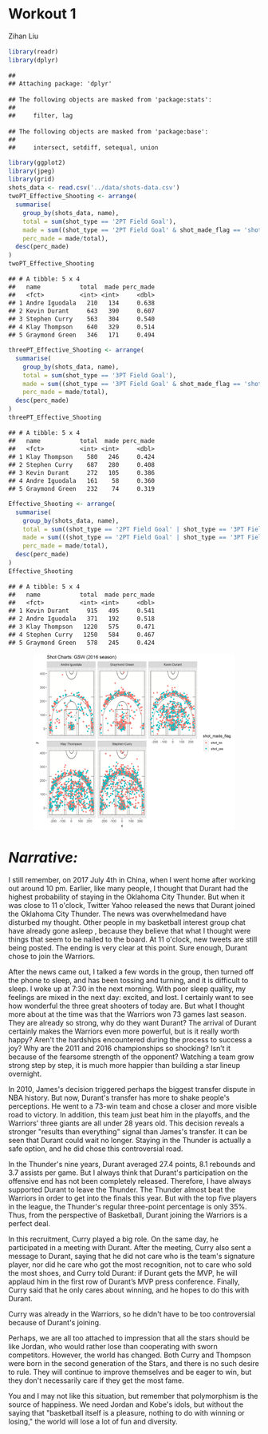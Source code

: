 Workout 1
================
Zihan Liu

``` r
library(readr)
library(dplyr)
```

    ## 
    ## Attaching package: 'dplyr'

    ## The following objects are masked from 'package:stats':
    ## 
    ##     filter, lag

    ## The following objects are masked from 'package:base':
    ## 
    ##     intersect, setdiff, setequal, union

``` r
library(ggplot2)
library(jpeg)
library(grid)
shots_data <- read.csv('../data/shots-data.csv')
twoPT_Effective_Shooting <- arrange(
  summarise(
    group_by(shots_data, name),
    total = sum(shot_type == '2PT Field Goal'),
    made = sum((shot_type == '2PT Field Goal' & shot_made_flag == 'shot_yes')),
    perc_made = made/total),
  desc(perc_made)
)
twoPT_Effective_Shooting
```

    ## # A tibble: 5 x 4
    ##   name           total  made perc_made
    ##   <fct>          <int> <int>     <dbl>
    ## 1 Andre Iguodala   210   134     0.638
    ## 2 Kevin Durant     643   390     0.607
    ## 3 Stephen Curry    563   304     0.540
    ## 4 Klay Thompson    640   329     0.514
    ## 5 Graymond Green   346   171     0.494

``` r
threePT_Effective_Shooting <- arrange(
  summarise(
    group_by(shots_data, name),
    total = sum(shot_type == '3PT Field Goal'),
    made = sum((shot_type == '3PT Field Goal' & shot_made_flag == 'shot_yes')),
    perc_made = made/total),
  desc(perc_made)
)
threePT_Effective_Shooting
```

    ## # A tibble: 5 x 4
    ##   name           total  made perc_made
    ##   <fct>          <int> <int>     <dbl>
    ## 1 Klay Thompson    580   246     0.424
    ## 2 Stephen Curry    687   280     0.408
    ## 3 Kevin Durant     272   105     0.386
    ## 4 Andre Iguodala   161    58     0.360
    ## 5 Graymond Green   232    74     0.319

``` r
Effective_Shooting <- arrange(
  summarise(
    group_by(shots_data, name),
    total = sum((shot_type == '2PT Field Goal' | shot_type == '3PT Field Goal')),
    made = sum(((shot_type == '2PT Field Goal' | shot_type == '3PT Field Goal') & shot_made_flag == 'shot_yes')),
    perc_made = made/total),
  desc(perc_made)
)
Effective_Shooting
```

    ## # A tibble: 5 x 4
    ##   name           total  made perc_made
    ##   <fct>          <int> <int>     <dbl>
    ## 1 Kevin Durant     915   495     0.541
    ## 2 Andre Iguodala   371   192     0.518
    ## 3 Klay Thompson   1220   575     0.471
    ## 4 Stephen Curry   1250   584     0.467
    ## 5 Graymond Green   578   245     0.424

<img src="../images/gsw-shot-charts.png" width="80%" style="display: block; margin: auto;" />

*Narrative:*
============

I still remember, on 2017 July 4th in China, when I went home after working out around 10 pm. Earlier, like many people, I thought that Durant had the highest probability of staying in the Oklahoma City Thunder. But when it was close to 11 o'clock, Twitter Yahoo released the news that Durant joined the Oklahoma City Thunder. The news was overwhelmedand have disturbed my thought. Other people in my basketball interest group chat have already gone asleep , because they believe that what I thought were things that seem to be nailed to the board. At 11 o'clock, new tweets are still being posted. The ending is very clear at this point. Sure enough, Durant chose to join the Warriors.

After the news came out, I talked a few words in the group, then turned off the phone to sleep, and has been tossing and turning, and it is difficult to sleep. I woke up at 7:30 in the next morning. With poor sleep quality, my feelings are mixed in the next day: excited, and lost. I certainly want to see how wonderful the three great shooters of today are. But what I thought more about at the time was that the Warriors won 73 games last season. They are already so strong, why do they want Durant? The arrival of Durant certainly makes the Warriors even more powerful, but is it really worth happy? Aren't the hardships encountered during the process to success a joy? Why are the 2011 and 2016 championships so shocking? Isn’t it because of the fearsome strength of the opponent? Watching a team grow strong step by step, it is much more happier than building a star lineup overnight.

In 2010, James's decision triggered perhaps the biggest transfer dispute in NBA history. But now, Durant's transfer has more to shake people's perceptions. He went to a 73-win team and chose a closer and more visible road to victory. In addition, this team just beat him in the playoffs, and the Warriors' three giants are all under 28 years old. This decision reveals a stronger "results than everything" signal than James's transfer. It can be seen that Durant could wait no longer. Staying in the Thunder is actually a safe option, and he did chose this controversial road.

In the Thunder's nine years, Durant averaged 27.4 points, 8.1 rebounds and 3.7 assists per game. But I always think that Durant's participation on the offensive end has not been completely released. Therefore, I have always supported Durant to leave the Thunder. The Thunder almost beat the Warriors in order to get into the finals this year. But with the top five players in the league, the Thunder's regular three-point percentage is only 35%. Thus, from the perspective of Basketball, Durant joining the Warriors is a perfect deal.

In this recruitment, Curry played a big role. On the same day, he participated in a meeting with Durant. After the meeting, Curry also sent a message to Durant, saying that he did not care who is the team's signature player, nor did he care who got the most recognition, not to care who sold the most shoes, and Curry told Durant: if Durant gets the MVP, he will applaud him in the first row of Durant’s MVP press conference. Finally, Curry said that he only cares about winning, and he hopes to do this with Durant.

Curry was already in the Warriors, so he didn't have to be too controversial because of Durant's joining.

Perhaps, we are all too attached to impression that all the stars should be like Jordan, who would rather lose than cooperating with sworn competitors. However, the world has changed. Both Curry and Thompson were born in the second generation of the Stars, and there is no such desire to rule. They will continue to improve themselves and be eager to win, but they don't necessarily care if they get the most fame.

You and I may not like this situation, but remember that polymorphism is the source of happiness. We need Jordan and Kobe's idols, but without the saying that "basketball itself is a pleasure, nothing to do with winning or losing," the world will lose a lot of fun and diversity.
